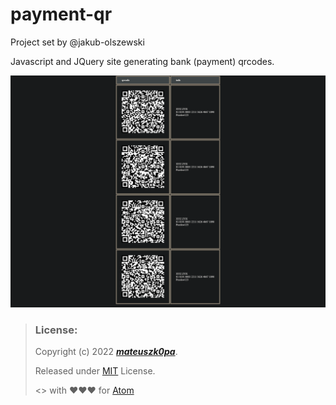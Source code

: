 # payment-qr
Project set by @jakub-olszewski

Javascript and JQuery site generating bank (payment) qrcodes.

![screen](https://raw.githubusercontent.com/mateuszk0pa/payment-qr/main/1.png)

> ### License:
> Copyright (c) 2022 ***[mateuszk0pa](https://github.com/mateuszk0pa)***.
>
> Released under [MIT](https://choosealicense.com/licenses/mit/) License.
>
> <> with ❤❤❤ for [Atom](https://atom.io)

